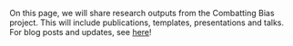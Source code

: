 On this page, we will share research outputs from the Combatting Bias project. This will include publications, templates, presentations and talks. For blog posts and updates, see [here](../../News/Resource%20List/)!

